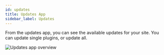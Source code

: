 ```yaml
---
id: updates
title: Updates App
sidebar_label: Updates
---
```


From the updates app, you can see the available updates for your site. You can update single plugins, or update all.

![Updates app overview](/img/assistant/apps--apps-updates--1.jpg)

